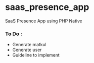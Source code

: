 # saas_presence_app
SaaS Presence App using PHP Native

### To Do : 
- Generate matkul
- Generate user
- Guideline to implement
